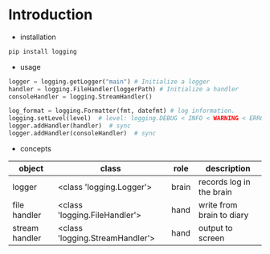 # Introduction
+ installation
```bash
pip install logging
```

+ usage
```python
logger = logging.getLogger("main") # Initialize a logger
handler = logging.FileHandler(loggerPath) # Initialize a handler 
consoleHandler = logging.StreamHandler()

log_format = logging.Formatter(fmt, datefmt) # log information. 
logging.setLevel(level)  # level: logging.DEBUG < INFO < WARNING < ERROR
logger.addHandler(handler)  # sync
logger.addHandler(consoleHandler)  # sync
```

+ concepts

| object | class | role | description |
| - | - | - | - |
| logger | <class 'logging.Logger'> | brain | records log in the brain |
| file handler | <class 'logging.FileHandler'> | hand | write from brain to diary |
| stream handler | <class 'logging.StreamHandler'> | hand | output to screen |
